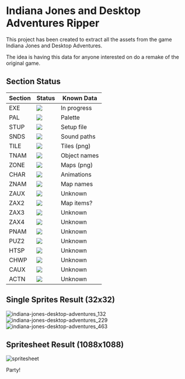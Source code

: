 # Indiana Jones and Desktop Adventures Ripper

This project has been created to extract all the assets from the game Indiana Jones and Desktop Adventures.

The idea is having this data for anyone interested on do a remake of the original game.

## Section Status

| **Section** | **Status**                                             | **Known Data** |
|-------------|--------------------------------------------------------|----------------|
| EXE         | ![](https://img.shields.io/badge/-DONE-green)    | In progress    |
| PAL         | ![](https://img.shields.io/badge/-DONE-green)    | Palette        |
| STUP        | ![](https://img.shields.io/badge/-DONE-green)    | Setup file     |
| SNDS        | ![](https://img.shields.io/badge/-DONE-green)    | Sound paths    |
| TILE        | ![](https://img.shields.io/badge/-DONE-green)    | Tiles (png)    |
| TNAM        | ![](https://img.shields.io/badge/-DONE-green)    | Object names   |
| ZONE        | ![](https://img.shields.io/badge/-DONE-green)    | Maps (png)     |
| CHAR        | ![](https://img.shields.io/badge/-DONE-green)    | Animations     |
| ZNAM        | ![](https://img.shields.io/badge/-DONE-green)    | Map names      |
| ZAUX        | ![](https://img.shields.io/badge/-PENDING-yellow) | Unknown        |
| ZAX2        | ![](https://img.shields.io/badge/-PENDING-yellow)  | Map items?     |
| ZAX3        | ![](https://img.shields.io/badge/-PENDING-yellow)   | Unknown        |
| ZAX4        | ![](https://img.shields.io/badge/-PENDING-yellow)   | Unknown        |
| PNAM        | ![](https://img.shields.io/badge/-PENDING-yellow)    | Unknown        |
| PUZ2        | ![](https://img.shields.io/badge/-TODO-red)            | Unknown        |
| HTSP        | ![](https://img.shields.io/badge/-TODO-red)            | Unknown        |
| CHWP        | ![](https://img.shields.io/badge/-TODO-red)            | Unknown        |
| CAUX        | ![](https://img.shields.io/badge/-TODO-red)            | Unknown        |
| ACTN        | ![](https://img.shields.io/badge/-TODO-red)            | Unknown        |

## Single Sprites Result (32x32)

![indiana-jones-desktop-adventures_132](https://user-images.githubusercontent.com/9928578/155808763-372b42e5-fd2e-484c-b752-2d7f49602f8f.png)
![indiana-jones-desktop-adventures_229](https://user-images.githubusercontent.com/9928578/155808773-af48e3eb-af57-4bd8-87f1-ad4a89a0c8d3.png)
![indiana-jones-desktop-adventures_463](https://user-images.githubusercontent.com/9928578/155808786-882e5f2a-7bda-4e13-b84b-d8adfa605fb4.png)


## Spritesheet Result (1088x1088)

![spritesheet](https://user-images.githubusercontent.com/9928578/155807165-419f85ea-a03c-4fbb-85d7-e413431655be.png)

Party!

